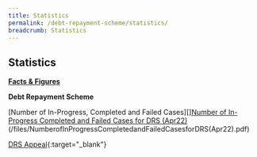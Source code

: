 ```yaml
---
title: Statistics
permalink: /debt-repayment-scheme/statistics/
breadcrumb: Statistics
---
```

[](/files/NumberofInProgressCompletedandFailedCasesforDRS(Apr22).pdf)Statistics
---

<u><b>Facts & Figures</b></u>

**Debt Repayment Scheme**

[Number of In-Progress, Completed and Failed Cases][][Number of In-Progress Completed and Failed Cases for DRS (Apr22)](/files/NumberofInProgressCompletedandFailedCasesforDRS(Apr22).pdf)(/files/NumberofInProgressCompletedandFailedCasesforDRS(Apr22).pdf)

[DRS Appeal](/files/DRSAppeal.pdf/){:target="_blank"}
